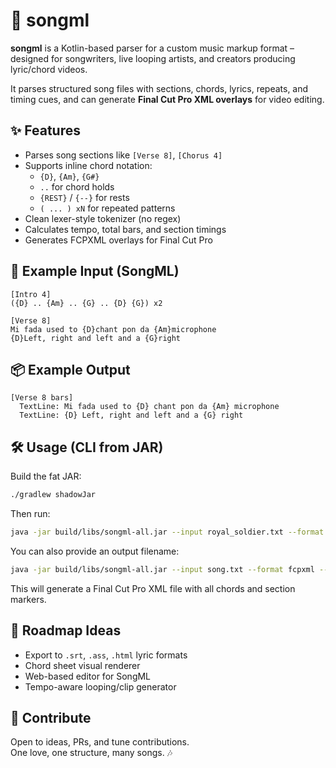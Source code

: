 # 🎵 songml

**songml** is a Kotlin-based parser for a custom music markup format – designed for songwriters, live looping artists, and creators producing lyric/chord videos.

It parses structured song files with sections, chords, lyrics, repeats, and timing cues, and can generate **Final Cut Pro XML overlays** for video editing.

## ✨ Features

- Parses song sections like `[Verse 8]`, `[Chorus 4]`
- Supports inline chord notation:
  - `{D}`, `{Am}`, `{G#}`
  - `..` for chord holds
  - `{REST}` / `{--}` for rests
  - `( ... ) xN` for repeated patterns
- Clean lexer-style tokenizer (no regex)
- Calculates tempo, total bars, and section timings
- Generates FCPXML overlays for Final Cut Pro

## 🎤 Example Input (SongML)

```text
[Intro 4]
({D} .. {Am} .. {G} .. {D} {G}) x2

[Verse 8]
Mi fada used to {D}chant pon da {Am}microphone
{D}Left, right and left and a {G}right
```

## 📦 Example Output

```
[Verse 8 bars]
  TextLine: Mi fada used to {D} chant pon da {Am} microphone
  TextLine: {D} Left, right and left and a {G} right
```

## 🛠️ Usage (CLI from JAR)

Build the fat JAR:

```bash
./gradlew shadowJar
```

Then run:

```bash
java -jar build/libs/songml-all.jar --input royal_soldier.txt --format fcpxml
```

You can also provide an output filename:

```bash
java -jar build/libs/songml-all.jar --input song.txt --format fcpxml --output song.fcpxml
```

This will generate a Final Cut Pro XML file with all chords and section markers.

## 🔮 Roadmap Ideas

- Export to `.srt`, `.ass`, `.html` lyric formats
- Chord sheet visual renderer
- Web-based editor for SongML
- Tempo-aware looping/clip generator

## 🤝 Contribute

Open to ideas, PRs, and tune contributions.  
One love, one structure, many songs. 🎶
```
